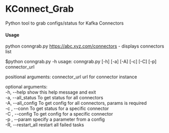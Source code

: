 # KConnect_Grab
Python tool to grab configs/status for Kafka Connectors

#### Usage
python conngrab.py https://abc.xyz.com/connectors - displays connectors list

$python conngrab.py -h
usage: conngrab.py [-h] [-a] [-A] [-c] [-C] [-p] connector_url

positional arguments:
  connector_url     url for connector instance

optional arguments:\
  -h, --help        show this help message and exit\
  -a, --all_status  To get status for all connectors\
  -A, --all_config  To get config for all connectors, params is required\
  -c , --conn       To get status for a specific connector\
  -C , --config     To get config for a specific connector\
  -p , --param      specify a parameter from a config\
  -R, --restart_all  restart all failed tasks
